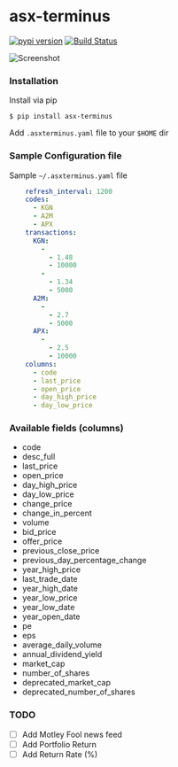 # asx-terminus


[![pypi version]( https://img.shields.io/pypi/v/asx-terminus.svg)]( https://pypi.python.org/pypi/asx-terminus)
[![Build Status](https://travis-ci.org/geeknam/asx-terminus.svg?branch=master)](https://travis-ci.org/geeknam/asx-terminus)

![Screenshot](https://raw.githubusercontent.com/geeknam/asx-terminus/master/asxterminus.png)

### Installation

Install via pip

    $ pip install asx-terminus

Add `.asxterminus.yaml` file to your `$HOME` dir


### Sample Configuration file

Sample `~/.asxterminus.yaml` file

```yaml
    refresh_interval: 1200
    codes:
      - KGN
      - A2M
      - APX
    transactions:
      KGN:
        -
          - 1.48
          - 10000
        -
          - 1.34
          - 5000
      A2M:
        -
          - 2.7
          - 5000
      APX:
        -
          - 2.5
          - 10000
    columns:
      - code
      - last_price
      - open_price
      - day_high_price
      - day_low_price
```

### Available fields (columns)

- code
- desc_full
- last_price
- open_price
- day_high_price
- day_low_price
- change_price
- change_in_percent
- volume
- bid_price
- offer_price
- previous_close_price
- previous_day_percentage_change
- year_high_price
- last_trade_date
- year_high_date
- year_low_price
- year_low_date
- year_open_date
- pe
- eps
- average_daily_volume
- annual_dividend_yield
- market_cap
- number_of_shares
- deprecated_market_cap
- deprecated_number_of_shares


### TODO

- [ ] Add Motley Fool news feed
- [ ] Add Portfolio Return
- [ ] Add Return Rate (%)
